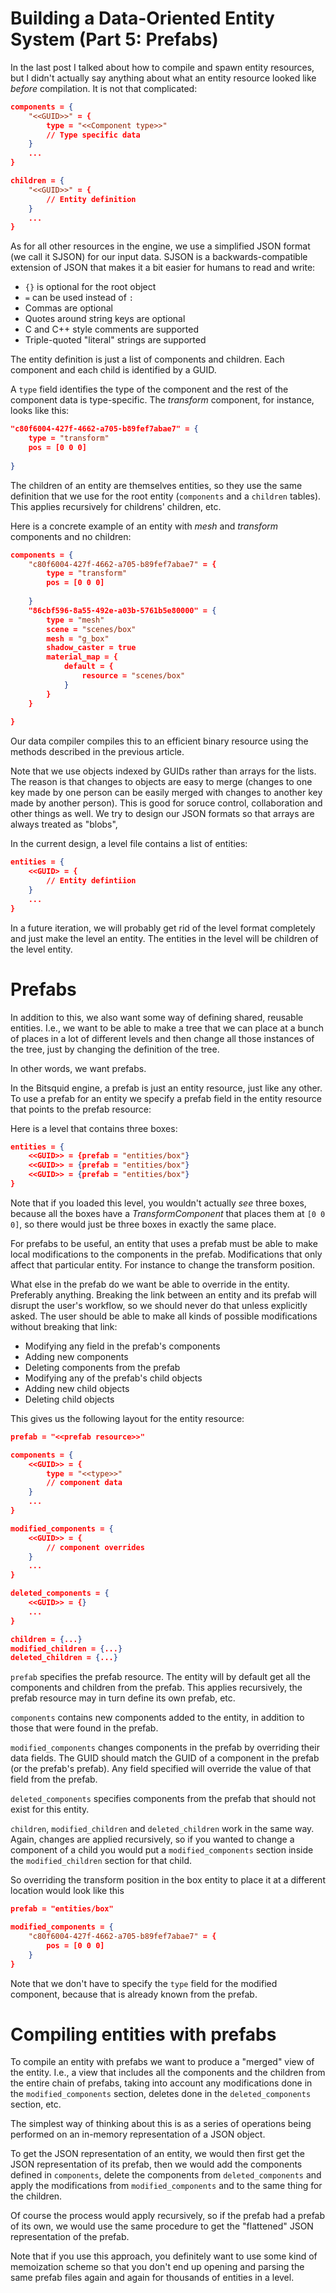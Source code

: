 # Building a Data-Oriented Entity System (Part 5: Prefabs)

In the last post I talked about how to compile and spawn entity resources, but I didn't actually say anything about what an entity resource looked like *before* compilation. It is not that complicated:

```json
components = {
    "<<GUID>>" = {
        type = "<<Component type>>"
        // Type specific data
    }
    ...
}

children = {
    "<<GUID>>" = {
        // Entity definition
    }
    ...
}
```

As for all other resources in the engine, we use a simplified JSON format (we call it SJSON) for our input data. SJSON is a backwards-compatible extension of JSON that makes it a bit easier for humans to read and write:

* `{}` is optional for the root object
* `=` can be used instead of `:`
* Commas are optional
* Quotes around string keys are optional
* C and C++ style comments are supported
* Triple-quoted "literal" strings are supported

The entity definition is just a list of components and children. Each component and each child is identified by a GUID.

A `type` field identifies the type of the component and the rest of the component data is type-specific. The *transform* component, for instance, looks like this:

```json
"c80f6004-427f-4662-a705-b89fef7abae7" = {
    type = "transform"
    pos = [0 0 0]
   
}
```

The children of an entity are themselves entities, so they use the same definition that we use for the root entity (`components` and a `children` tables). This applies recursively for childrens' children, etc.

Here is a concrete example of an entity with *mesh* and *transform* components and no children:

```json
components = {
    "c80f6004-427f-4662-a705-b89fef7abae7" = {
        type = "transform"
        pos = [0 0 0]
       
    }
    "86cbf596-8a55-492e-a03b-5761b5e80000" = {
        type = "mesh"
        scene = "scenes/box"
        mesh = "g_box"
        shadow_caster = true
        material_map = {
            default = {
                resource = "scenes/box"
            }
        }
    }
    
}
```

Our data compiler compiles this to an efficient binary resource using the methods described in the previous article.

Note that we use objects indexed by GUIDs rather than arrays for the lists. The reason is that changes to objects are easy to merge (changes to one key made by one person can be easily merged with changes to another key made by another person). This is good for soruce control, collaboration and other things as well. We try to design our JSON formats so that arrays are always treated as "blobs",

In the current design, a level file contains a list of entities:

```json
entities = {
    <<GUID> = {
        // Entity defintiion
    }
    ...
}
```

In a future iteration, we will probably get rid of the level format completely and just make the level an entity. The entities in the level will be children of the level entity.

# Prefabs

In addition to this, we also want some way of defining shared, reusable entities. I.e., we want to be able to make a tree that we can place at a bunch of places in a lot of different levels and then change all those instances of the tree, just by changing the definition of the tree.

In other words, we want prefabs.

In the Bitsquid engine, a prefab is just an entity resource, just like any other. To use a prefab for an entity we specify a prefab field in the entity resource that points to the prefab resource:

Here is a level that contains three boxes:

```json
entities = {
    <<GUID>> = {prefab = "entities/box"}
    <<GUID>> = {prefab = "entities/box"}
    <<GUID>> = {prefab = "entities/box"}
}
```

Note that if you loaded this level, you wouldn't actually *see* three boxes, because all the boxes have a *TransformComponent* that places them at `[0 0 0]`, so there would just be three boxes in exactly the same place.

For prefabs to be useful, an entity that uses a prefab must be able to make local modifications to the components in the prefab. Modifications that only affect that particular entity. For instance to change the transform position.

What else in the prefab do we want be able to override in the entity. Preferably anything. Breaking the link between an entity and its prefab will disrupt the user's workflow, so we should never do that unless explicitly asked. The user should be able to make all kinds of possible modifications without breaking that link:

* Modifying any field in the prefab's components
* Adding new components
* Deleting components from the prefab
* Modifying any of the prefab's child objects
* Adding new child objects
* Deleting child objects

This gives us the following layout for the entity resource:

```json
prefab = "<<prefab resource>>"

components = {
    <<GUID>> = {
        type = "<<type>>"
        // component data
    }
    ...
}

modified_components = {
    <<GUID>> = {
        // component overrides
    }
    ...
}

deleted_components = {
    <<GUID>> = {}
    ...
}

children = {...}
modified_children = {...}
deleted_children = {...}
```

`prefab` specifies the prefab resource. The entity will by default get all the components and children from the prefab. This applies recursively, the prefab resource may in turn define its own prefab, etc.

`components` contains new components added to the entity, in addition to those that were found in the prefab.

`modified_components` changes components in the prefab by overriding their data fields. The GUID should match the GUID of a component in the prefab (or the prefab's prefab). Any field specified will override the value of that field from the prefab.

`deleted_components` specifies components from the prefab that should not exist for this entity.

`children`, `modified_children` and `deleted_children` work in the same way. Again, changes are applied recursively, so if you wanted to change a component of a child you would put a `modified_components` section inside the `modified_children` section for that child.

So overriding the transform position in the box entity to place it at a different location would look like this

```json
prefab = "entities/box"

modified_components = {
    "c80f6004-427f-4662-a705-b89fef7abae7" = {
        pos = [0 0 0]
    }
}
```

Note that we don't have to specify the `type` field for the modified component, because that is already known from the prefab.

# Compiling entities with prefabs

To compile an entity with prefabs we want to produce a "merged" view of the entity. I.e., a view that includes all the components and the children from the entire chain of prefabs, taking into account any modifications done in the `modified_components` section, deletes done in the `deleted_components` section, etc.

The simplest way of thinking about this is as a series of operations being performed on an in-memory representation of a JSON object.

To get the JSON representation of an entity, we would then first get the JSON representation of its prefab, then we would add the components defined in `components`, delete the components from `deleted_components` and apply the modifications from `modified_components` and to the same thing for the children.

Of course the process would apply recursively, so if the prefab had a prefab of its own, we would use the same procedure to get the "flattened" JSON representation of the prefab.

Note that if you use this approach, you definitely want to use some kind of memoization scheme so that you don't end up opening and parsing the same prefab files again and again for thousands of entities in a level.

